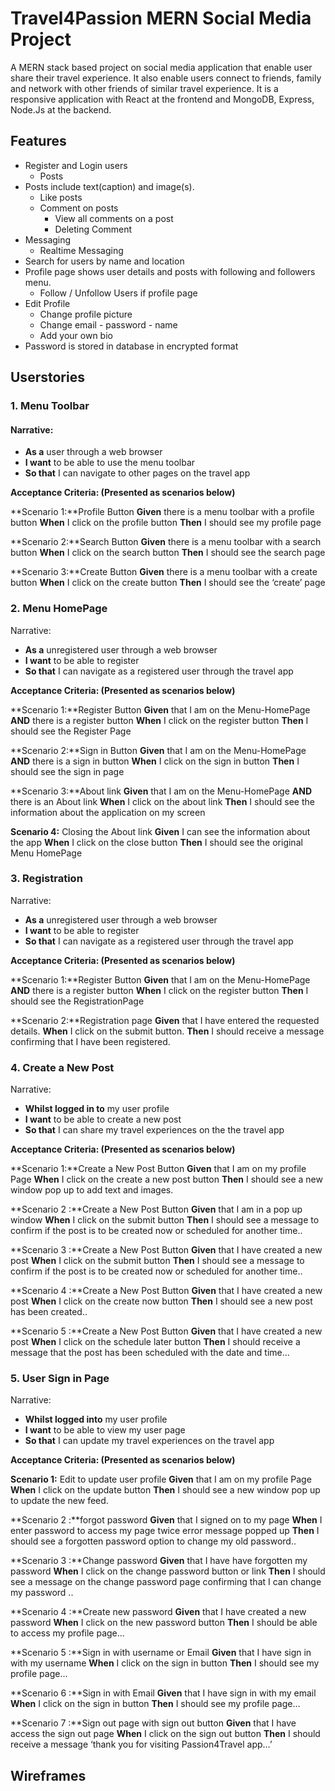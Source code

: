 # Travel4Passion MERN Social Media Project

A MERN stack based project on social media application that enable user share their travel experience. It also enable users connect to friends, family and network with other friends of similar travel experience.  It is a responsive application with React at the frontend and MongoDB,  Express,  Node.Js at the backend. 


## Features

- Register and Login users
    - Posts
- Posts include text(caption) and image(s).
    - Like posts
    - Comment on posts
      - View all comments on a post
      - Deleting Comment
- Messaging
    - Realtime Messaging
- Search for users by name and location 
- Profile page shows user details and posts with following and followers menu.
    - Follow / Unfollow Users if profile page
- Edit Profile
    - Change profile picture
    - Change email - password - name
    - Add your own bio
- Password is stored in database in encrypted format 


## Userstories

### 1. Menu Toolbar

#### Narrative:
- **As a** user through a web browser 
- **I want** to be able to use the menu toolbar
- **So that** I can navigate to other pages on the travel app

**Acceptance Criteria: (Presented as scenarios below)**

**Scenario 1:**Profile Button
**Given** there is a menu toolbar with a profile button
**When** I click on the profile button
**Then** I should see my profile page

**Scenario 2:**Search Button
**Given** there is a menu toolbar with a search button
**When** I click on the search button
**Then** I should see the search page

**Scenario 3:**Create Button
**Given** there is a menu toolbar with a create button
**When** I click on the create button
**Then** I should see the ‘create’ page

### 2. Menu HomePage

Narrative:
- **As a** unregistered user through a web browser 
- **I want** to be able to register
- **So that** I can navigate as a registered user through the travel app

**Acceptance Criteria: (Presented as scenarios below)**

**Scenario 1:**Register Button
**Given** that I am on the Menu-HomePage
**AND** there is a register button
**When** I click on the register button
**Then** I should see the Register Page

**Scenario 2:**Sign in Button
**Given** that I am on the Menu-HomePage
**AND** there is a sign in button
**When** I click on the sign in button
**Then** I should see the sign in page

**Scenario 3:**About link
**Given** that I am on the Menu-HomePage
**AND** there is an About link
**When** I click on the about link
**Then** I should see the information about the application on my screen

**Scenario 4:** Closing the About link
**Given** I can see the information about the app
**When** I click on the close button
**Then** I should see the original Menu HomePage
  
### 3. Registration

Narrative:
- **As a** unregistered user through a web browser 
- **I want** to be able to register
- **So that** I can navigate as a registered user through the travel app

**Acceptance Criteria: (Presented as scenarios below)**

**Scenario 1:**Register Button
**Given** that I am on the Menu-HomePage
**AND** there is a register button
**When** I click on the register button
**Then** I should see the RegistrationPage


**Scenario 2:**Registration page
**Given** that I have entered the requested details. 
**When** I click on the submit button.
**Then** I should receive a message confirming that I have been registered.



### 4. Create a New Post

Narrative:
- **Whilst logged in to** my user profile 
- **I want** to be able to create a new post
- **So that** I can share my travel experiences on the the travel app

**Acceptance Criteria: (Presented as scenarios below)**

**Scenario 1:**Create a New Post Button
**Given** that I am on my profile Page
**When** I click on the create a new post button
**Then** I should see a new window pop up to add text and images.


**Scenario 2 :**Create a New Post Button
**Given** that I am in a pop up window
**When** I click on the submit button
**Then** I should see a message to confirm if the post is to be created now or scheduled for another time..

**Scenario 3 :**Create a New Post Button
**Given** that I have created a new post
**When** I click on the submit button
**Then** I should see a message to confirm if the post is to be created now or scheduled for another time..

**Scenario 4 :**Create a New Post Button
**Given** that I have created a new post
**When** I click on the create now button
**Then** I should see a new post has been created..

**Scenario 5 :**Create a New Post Button
**Given** that I have created a new post
**When** I click on the schedule later button
**Then** I should receive a message that the post has been scheduled with the date and time...



### 5. User Sign in Page

Narrative:
- **Whilst logged into** my user profile 
- **I want** to be able to view my user page 
- **So that** I can update my travel experiences on the travel app

**Acceptance Criteria: (Presented as scenarios below)**

**Scenario 1:** Edit to update user profile
**Given** that I am on my profile Page
**When** I click on the update button
**Then** I should see a new window pop up to update the new feed.

**Scenario 2 :**forgot password
**Given** that I signed on to my page
**When** I enter password to access my page twice error message popped up
**Then** I should see a forgotten password option to change my old password..

**Scenario 3 :**Change password
**Given** that I have have forgotten my password
**When** I click on the change password button or link
**Then** I should see a message on the change password page confirming that I can change my password ..

**Scenario 4 :**Create new password
**Given** that I have created a new password
**When** I click on the new password button
**Then** I should be able to access my profile page...

**Scenario 5 :**Sign in with username or Email
**Given** that I have sign in with my username
**When** I click on the sign in button 
**Then** I should see my profile page...

**Scenario 6 :**Sign in with Email
**Given** that I have sign in with my email
**When** I click on the sign in button 
**Then** I should see my profile page…

**Scenario 7 :**Sign out page with sign out button
**Given** that I have access the sign out page
**When** I click on the sign out button
**Then** I should receive a message ‘thank you for visiting Passion4Travel app…’


## Wireframes





